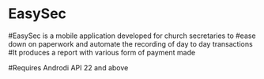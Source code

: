# EasySec

#EasySec is a mobile application developed for church secretaries to #ease down on paperwork and automate the recording of day to day transactions #It produces a report with various form of payment made

#Requires Androdi API 22 and above
